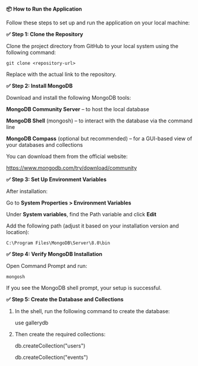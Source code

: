 **📦 How to Run the Application**

Follow these steps to set up and run the application on your local machine:

**✅ Step 1: Clone the Repository**
  
  Clone the project directory from GitHub to your local system using the following command:
    
    git clone <repository-url>
    
  Replace <repository-url> with the actual link to the repository.


**✅ Step 2: Install MongoDB**
 
  Download and install the following MongoDB tools:
  
  **MongoDB Community Server** – to host the local database
  
  **MongoDB Shell** (mongosh) – to interact with the database via the command line
  
  **MongoDB Compass** (optional but recommended) – for a GUI-based view of your databases and collections
  
  You can download them from the official website:
  
  https://www.mongodb.com/try/download/community


**✅ Step 3: Set Up Environment Variables**
  
  After installation:
  
  Go to **System Properties > Environment Variables**
  
  Under **System variables**, find the Path variable and click **Edit**
  
  Add the following path (adjust it based on your installation version and location):
  
    C:\Program Files\MongoDB\Server\8.0\bin


**✅ Step 4: Verify MongoDB Installation**
   
   Open Command Prompt and run:
   
    mongosh
    
  If you see the MongoDB shell prompt, your setup is successful.


**✅ Step 5: Create the Database and Collections**

1. In the shell, run the following command to create the database:

   use gallerydb

2. Then create the required collections:

   db.createCollection("users")

    db.createCollection("events")




